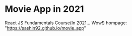 # Movie App in 2021

React JS Fundamentals Course(In 2021... Wow!)
hompage: "https://sashin92.github.io/movie_app"